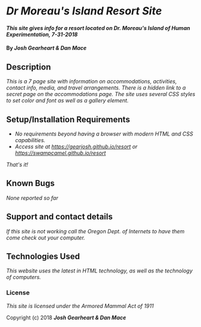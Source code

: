 # _Dr Moreau's Island Resort Site_

#### _This site gives info for a resort located on Dr. Moreau's Island of Human Experimentation, 7-31-2018_

#### By _**Josh Gearheart & Dan Mace**_

## Description

_This is a 7 page site with information on accommodations, activities, contact info, media, and travel arrangements.  There is a hidden link to a secret page on the accommodations page.  The site uses several CSS styles to set color and font as well as a gallery element._

## Setup/Installation Requirements

* _No requirements beyond having a browser with modern HTML and CSS capabilities._
* _Access site at https://gearjosh.github.io/resort or https://swampcamel.github.io/resort_

_That's it!_

## Known Bugs

_None reported so far_

## Support and contact details

_If this site is not working call the Oregon Dept. of Internets to have them come check out your computer._

## Technologies Used

_This website uses the latest in HTML technology, as well as the technology of computers._

### License

*This site is licensed under the Armored Mammal Act of 1911*

Copyright (c) 2018 **_Josh Gearheart & Dan Mace_**
